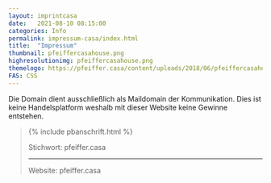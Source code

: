 ```yaml
---
layout: imprintcasa
date:   2021-08-10 08:15:00
categories: Info
permalink: impressum-casa/index.html
title:  "Impressum"
thumbnail: pfeiffercasahouse.png
highresolutionimg: pfeiffercasahouse.png
themelogo: https://pfeiffer.casa/content/uploads/2018/06/pfeiffercasahouse320_transpa.png
FAS: CSS
---
```

<!-- entry-content -->
Die Domain dient ausschließlich als Maildomain der Kommunikation. 
Dies ist keine Handelsplatform weshalb mit dieser Website keine Gewinne entstehen.
</blockquote>
   
<blockquote>
{% include pbanschrift.html %}
<p>Stichwort: pfeiffer.casa</p>

<hr>

Website: pfeiffer.casa
<!-- .entry-content -->
